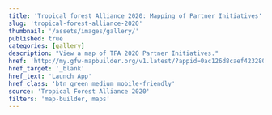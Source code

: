 ```yaml
---
title: 'Tropical forest Alliance 2020: Mapping of Partner Initiatives'
slug: 'tropical-forest-alliance-2020'
thumbnail: '/assets/images/gallery/'
published: true
categories: [gallery]
description: "View a map of TFA 2020 Partner Initiatives."
href: 'http://my.gfw-mapbuilder.org/v1.latest/?appid=0ac126d8caef4232806f75d315782ec8'
href_target: '_blank'
href_text: 'Launch App'
href_class: 'btn green medium mobile-friendly'
source: 'Tropical Forest Alliance 2020'
filters: 'map-builder, maps'
---
```


